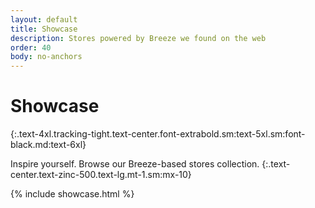 ```yaml
---
layout: default
title: Showcase
description: Stores powered by Breeze we found on the web
order: 40
body: no-anchors
---
```


# Showcase
{:.text-4xl.tracking-tight.text-center.font-extrabold.sm:text-5xl.sm:font-black.md:text-6xl}

Inspire yourself. Browse our Breeze-based stores collection.
{:.text-center.text-zinc-500.text-lg.mt-1.sm:mx-10}

{% include showcase.html %}
